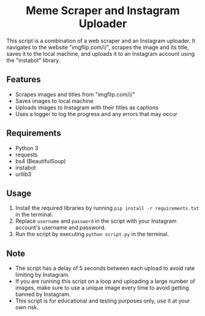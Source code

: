 <h1 align="center">Meme Scraper and Instagram Uploader</h1>
<p>This script is a combination of a web scraper and an Instagram uploader. It navigates to the website "imgflip.com/i/", scrapes the image and its title, saves it to the local machine, and uploads it to an Instagram account using the "instabot" library.</p>
<h2>Features</h2>
<ul>
  <li>Scrapes images and titles from "imgflip.com/i/"</li>
  <li>Saves images to local machine</li>
  <li>Uploads images to Instagram with their titles as captions</li>
  <li>Uses a logger to log the progress and any errors that may occur</li>
</ul>
<h2>Requirements</h2>
<ul>
  <li>Python 3</li>
  <li>requests</li>
  <li>bs4 (BeautifulSoup)</li>
  <li>instabot</li>
  <li>urllib3</li>
</ul>
<h2>Usage</h2>
<ol>
  <li>Install the required libraries by running <code>pip install -r requirements.txt</code> in the terminal.</li>
  <li>Replace <code>username</code> and <code>password</code> in the script with your Instagram account's username and password.</li>
  <li>Run the script by executing <code>python script.py</code> in the terminal.</li>
</ol>
<h2>Note</h2>
<ul>
  <li>The script has a delay of 5 seconds between each upload to avoid rate limiting by Instagram.</li>
  <li>If you are running this script on a loop and uploading a large number of images, make sure to use a unique image every time to avoid getting banned by Instagram.</li>
  <li>This script is for educational and testing purposes only, use it at your own risk.</li>
</ul>
